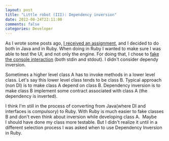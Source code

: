 ```yaml
---
layout: post
title: "Little robot (III): Dependency inversion"
date: 2012-08-24T22:11:00
comments: false
categories: Developer
---
```


As I wrote some posts ago, <a href="http://gonfva.blogspot.com/2012/08/little-robot-i.html" target="_blank">I received an assignment</a>, and I decided to do both in Java and in Ruby. When doing in Ruby I wanted to make sure I was able to test the UI, and not only the engine. For doing that, I chose to <a href="http://gonfva.blogspot.com/2012/08/faking-console-in-ruby.html" target="_blank">fake the console interaction</a> (both stdin and stdout). I didn't consider dependy inversion.


Sometimes a higher level class A has to invoke methods in a lower&nbsp;level class. Let's say this lower level class tends to be class B.&nbsp;Typical approach (non DI) is to make class A depend on class B.&nbsp;Dependency inversion is to make class B implement some contract&nbsp;associated with class A (the dependency is inverted).


I think I'm still in the&nbsp;process of converting from Java(where DI and interfaces is compulsory) to&nbsp;Ruby. With Ruby is much easier to fake classes B and don't even think&nbsp;about inversion while developing class A. &nbsp;Maybe I&nbsp;should have done my class more testable. But I didn't realize it until in a different selection process I was asked when to use Dependency Inversion in Ruby.
